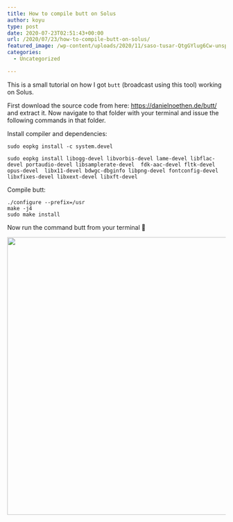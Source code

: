```yaml
---
title: How to compile butt on Solus
author: koyu
type: post
date: 2020-07-23T02:51:43+00:00
url: /2020/07/23/how-to-compile-butt-on-solus/
featured_image: /wp-content/uploads/2020/11/saso-tusar-QtgGYlug6Cw-unsplash.jpg
categories:
  - Uncategorized

---
```

This is a small tutorial on how I got&nbsp;`butt`&nbsp;(broadcast using this tool) working on Solus.

First download the source code from here:&nbsp;<a href="https://danielnoethen.de/butt/" target="_blank" rel="noreferrer noopener">https://danielnoethen.de/butt/</a>  
and extract it. Now navigate to that folder with your terminal and issue the following commands in that folder.

Install compiler and dependencies:

<pre class="wp-block-code"><code>sudo eopkg install -c system.devel

sudo eopkg install libogg-devel libvorbis-devel lame-devel libflac-devel portaudio-devel libsamplerate-devel  fdk-aac-devel fltk-devel  opus-devel  libx11-devel bdwgc-dbginfo libpng-devel fontconfig-devel libxfixes-devel libxext-devel libxft-devel</code></pre>

Compile butt:

<pre class="wp-block-code"><code>./configure --prefix=/usr
make -j4
sudo make install</code></pre>

Now run the command butt from your terminal&nbsp;🎉

<img src="/wp-content/uploads/2020/09/1595465454-290531-877d9f0c099bd7ad.png" alt="" width="640"></figure>